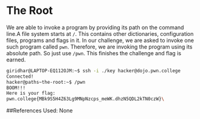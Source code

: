 # The Root
We are able to invoke a program by providing its path on the command line.A file system starts 
at `/`. This contains other dictionaries, configuration files, programs and flags in it.
In our challenge, we are asked to invoke one such program called `pwn`. Therefore, we are
invoking the program using its absolute path. So just use `/pwn`. This finishes the challenge 
and flag is earned.
```bash
giridhar@LAPTOP-EQ112OJM:~$ ssh -i ./key hacker@dojo.pwn.college
Connected!
hacker@paths~the-root:~$ /pwn
BOOM!!!
Here is your flag:
pwn.college{MBk9S5H4Z63Lg9MNpNzcps_meWK.dhzN5QDL2kTN0czW}\
```
##References Used:
None
